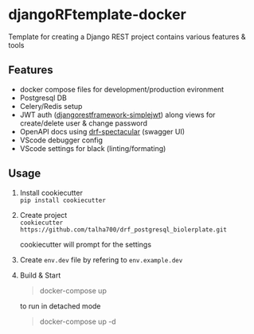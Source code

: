 # djangoRFtemplate-docker

Template for creating a Django REST project contains various features & tools

## Features
- docker compose files for development/production evironment
- Postgresql DB
- Celery/Redis setup
- JWT auth ([djangorestframework-simplejwt](https://django-rest-framework-simplejwt.readthedocs.io/en/latest/)) along views for create/delete user & change password
- OpenAPI docs using [drf-spectacular](https://drf-spectacular.readthedocs.io/en/latest/) (swagger UI)
- VScode debugger config
- VScode settings for black (linting/formating)



## Usage

1. Install cookiecutter <br/>
`pip install cookiecutter`

2. Create project <br/>
`cookiecutter https://github.com/talha700/drf_postgresql_biolerplate.git`
 
    cookiecutter will prompt for the settings


3. Create `env.dev` file by refering to `env.example.dev`

4. Build & Start

    > docker-compose up 

    to run in detached mode

    > docker-compose up -d 
